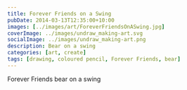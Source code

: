 ```yaml
---
title: Forever Friends on a Swing
pubDate: 2014-03-13T12:35:00+10:00
images: [../images/art/ForeverFriendsOnASwing.jpg]
coverImage: ../images/undraw_making-art.svg
socialImage: ../images/undraw_making-art.png
description: Bear on a swing
categories: [art, create]
tags: [drawing, coloured pencil, Forever Friends, bear]
---
```


Forever Friends bear on a swing
